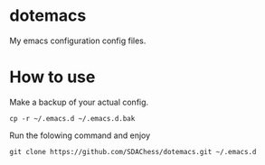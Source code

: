 # dotemacs
My emacs configuration config files.

# How to use
Make a backup of your actual config.
```
cp -r ~/.emacs.d ~/.emacs.d.bak
```
Run the folowing command and enjoy
```
git clone https://github.com/SDAChess/dotemacs.git ~/.emacs.d
```
